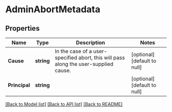 # AdminAbortMetadata

## Properties
Name | Type | Description | Notes
------------ | ------------- | ------------- | -------------
**Cause** | **string** | In the case of a user-specified abort, this will pass along the user-supplied cause. | [optional] [default to null]
**Principal** | **string** |  | [optional] [default to null]

[[Back to Model list]](../README.md#documentation-for-models) [[Back to API list]](../README.md#documentation-for-api-endpoints) [[Back to README]](../README.md)


